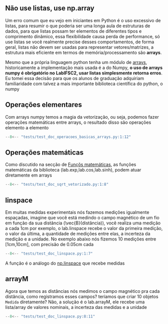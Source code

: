 ## Não use listas, use np.array
Um erro comum que eu vejo em iniciantes em Python é o uso excessivo de listas, para resumir o que poderia ser uma longa aula de estruturas de dados, para que listas possam ter elementos de diferentes tipos e comprimento dinâmico, essa flexibilidade causa perda de performance, só use listas se você realmente precise desses comportamentos, de forma geral, listas não devem ser usadas para representar vetores/matrizes, a estrutura mais eficiente em termos de memória/processamento são **arrays**.

Mesmo que a própria linguagem python tenha um módulo de [arrays](https://docs.python.org/pt-br/3.13/library/array.html), historicamente a implementação mais usada é a do Numpy, **o uso de arrays numpy é obrigatório no LabIFSC2, usar listas simplesmente retorna erros**. Eu tomei essa decisão para que os alunos de graduação adquiriam familiaridade com talvez a mais importante biblioteca científica do python, o numpy 

## Operações elementares

Com arrays numpy temos a magia da vetorização, ou seja, podemos fazer operações matemáticas
entre arrays, o resultado disso são operações elemento a elemento

```py
--8<-- "tests/test_doc_operacoes_basicas_arrays.py:1:12"
```

## Operações matemáticas
Como discutido na secção de [Funçõs matemáticas](funcoes_matematicas.md), as funções
matemáticas da biblioteca (lab.exp,lab.cos,lab.sinh), podem atuar diretamente em arrays

```py 
--8<-- "tests/test_doc_sqrt_vetorizado.py:1:8"
```

## linspace
Em muitas medidas experimentais nós fazemos medições igualmente espaçadas, imagine que 
você está medindo o campo magnético de um fio em função da sua distância \(\vec{B}(distância)\),
você realiza uma medição a cada 1cm por exemplo, o lab.linspace recebe o valor da primeira medição,
o valor da última, a quantidade de medições entre elas, a incerteza da medição e a unidade.
No exemplo abaixo nós fizemos 10 medições entre [1cm,10cm], com precisão de 0.05cm cada

```py 
--8<-- "tests/test_doc_linspace.py:1:7"
```

A função é o análogo do [np.linspace](https://numpy.org/doc/stable/reference/generated/numpy.linspace.html#numpy-linspace) que recebe medidas

## arrayM
Agora que temos as distâncias nós medimos o campo magnético pra cada distância, como registramos esses campos?
teríamos que criar 10 objetos `Medida` diretamente? Não, a solução é o lab.arrayM, ele recebe uma lista/array
de valores nominais, a incerteza das medidas e a unidade 
```py 
--8<-- "tests/test_doc_linspace.py:8:11"
```